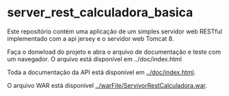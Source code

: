 # server_rest_calculadora_basica

Este repositório contém uma aplicação de um simples servidor web RESTful implementado com a api jersey e o servidor web Tomcat 8.

Faça o donwload do projeto e abra o arquivo de documentação e teste com um navegador. O arquivo está disponível em ../doc/index.html

Toda a documentação da API está disponível em [../doc/index.html](https://github.com/mateusstp/server_rest_calculadora_basica/blob/master/ServerRestCalculadora/doc/index.html).

O arquivo WAR está disponível [../warFile/ServivorRestCalculadora.war](https://github.com/mateusstp/server_rest_calculadora_basica/tree/master/ServerRestCalculadora/warFile).
